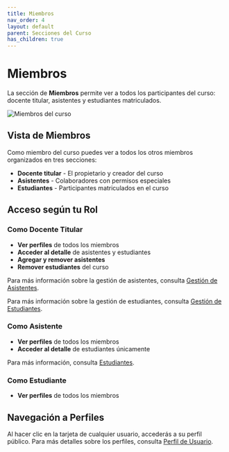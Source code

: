 ```yaml
---
title: Miembros
nav_order: 4
layout: default
parent: Secciones del Curso
has_children: true
---
```


# Miembros

La sección de **Miembros** permite ver a todos los participantes del curso: docente titular, asistentes y estudiantes matriculados.

![Miembros del curso]({{site.baseurl}}/assets/user/courses/participants/participants_view.png)
<!-- TODO: Agregar imagen participants_view.png mostrando la vista de miembros del curso -->

## Vista de Miembros

Como miembro del curso puedes ver a todos los otros miembros organizados en tres secciones:

- **Docente titular** - El propietario y creador del curso
- **Asistentes** - Colaboradores con permisos especiales  
- **Estudiantes** - Participantes matriculados en el curso

## Acceso según tu Rol

### Como Docente Titular

- **Ver perfiles** de todos los miembros
- **Acceder al detalle** de asistentes y estudiantes
- **Agregar y remover asistentes**
- **Remover estudiantes** del curso

Para más información sobre la gestión de asistentes, consulta [Gestión de Asistentes](assistants).

Para más información sobre la gestión de estudiantes, consulta [Gestión de Estudiantes](students).

### Como Asistente

- **Ver perfiles** de todos los miembros
- **Acceder al detalle** de estudiantes únicamente

Para más información, consulta [Estudiantes](students).

### Como Estudiante

- **Ver perfiles** de todos los miembros

## Navegación a Perfiles

Al hacer clic en la tarjeta de cualquier usuario, accederás a su perfil público. Para más detalles sobre los perfiles, consulta [Perfil de Usuario](../../../profile#otros-perfiles).
